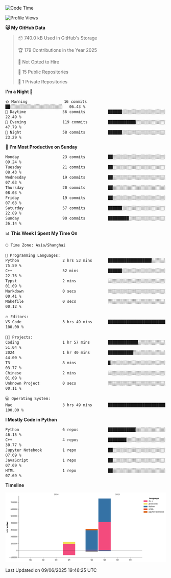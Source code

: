 <!--START_SECTION:waka-->
![Code Time](http://img.shields.io/badge/Code%20Time-289%20hrs%2011%20mins-blue)

![Profile Views](http://img.shields.io/badge/Profile%20Views-1-blue)

**🐱 My GitHub Data** 

> 📦 740.0 kB Used in GitHub's Storage 
 > 
> 🏆 179 Contributions in the Year 2025
 > 
> 🚫 Not Opted to Hire
 > 
> 📜 15 Public Repositories 
 > 
> 🔑 1 Private Repositories 
 > 
**I'm a Night 🦉** 

```text
🌞 Morning                16 commits          ██░░░░░░░░░░░░░░░░░░░░░░░   06.43 % 
🌆 Daytime                56 commits          ██████░░░░░░░░░░░░░░░░░░░   22.49 % 
🌃 Evening                119 commits         ████████████░░░░░░░░░░░░░   47.79 % 
🌙 Night                  58 commits          ██████░░░░░░░░░░░░░░░░░░░   23.29 % 
```
📅 **I'm Most Productive on Sunday** 

```text
Monday                   23 commits          ██░░░░░░░░░░░░░░░░░░░░░░░   09.24 % 
Tuesday                  21 commits          ██░░░░░░░░░░░░░░░░░░░░░░░   08.43 % 
Wednesday                19 commits          ██░░░░░░░░░░░░░░░░░░░░░░░   07.63 % 
Thursday                 20 commits          ██░░░░░░░░░░░░░░░░░░░░░░░   08.03 % 
Friday                   19 commits          ██░░░░░░░░░░░░░░░░░░░░░░░   07.63 % 
Saturday                 57 commits          ██████░░░░░░░░░░░░░░░░░░░   22.89 % 
Sunday                   90 commits          █████████░░░░░░░░░░░░░░░░   36.14 % 
```


📊 **This Week I Spent My Time On** 

```text
🕑︎ Time Zone: Asia/Shanghai

💬 Programming Languages: 
Python                   2 hrs 53 mins       ███████████████████░░░░░░   75.59 % 
C++                      52 mins             ██████░░░░░░░░░░░░░░░░░░░   22.76 % 
Typst                    2 mins              ░░░░░░░░░░░░░░░░░░░░░░░░░   01.09 % 
Markdown                 0 secs              ░░░░░░░░░░░░░░░░░░░░░░░░░   00.41 % 
Makefile                 0 secs              ░░░░░░░░░░░░░░░░░░░░░░░░░   00.12 % 

🔥 Editors: 
VS Code                  3 hrs 49 mins       █████████████████████████   100.00 % 

🐱‍💻 Projects: 
Coding                   1 hr 57 mins        █████████████░░░░░░░░░░░░   51.04 % 
2024                     1 hr 40 mins        ███████████░░░░░░░░░░░░░░   44.00 % 
T3                       8 mins              █░░░░░░░░░░░░░░░░░░░░░░░░   03.77 % 
Chinese                  2 mins              ░░░░░░░░░░░░░░░░░░░░░░░░░   01.09 % 
Unknown Project          0 secs              ░░░░░░░░░░░░░░░░░░░░░░░░░   00.11 % 

💻 Operating System: 
Mac                      3 hrs 49 mins       █████████████████████████   100.00 % 
```

**I Mostly Code in Python** 

```text
Python                   6 repos             ████████████░░░░░░░░░░░░░   46.15 % 
C++                      4 repos             ████████░░░░░░░░░░░░░░░░░   30.77 % 
Jupyter Notebook         1 repo              ██░░░░░░░░░░░░░░░░░░░░░░░   07.69 % 
JavaScript               1 repo              ██░░░░░░░░░░░░░░░░░░░░░░░   07.69 % 
HTML                     1 repo              ██░░░░░░░░░░░░░░░░░░░░░░░   07.69 % 
```



**Timeline**

![Lines of Code chart](https://raw.githubusercontent.com/LorenzLorentz/LorenzLorentz/main/assets/bar_graph.png)


 Last Updated on 09/06/2025 19:46:25 UTC
<!--END_SECTION:waka-->